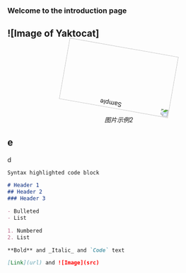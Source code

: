 ### Welcome to the introduction page

## ![Image of Yaktocat]

<p align="center">
	<img src="https://github.com/yazhou2019/introduction/blob/master/image/cui22.jpeg" style="transform:rotate(190deg);" alt="Sample"  width="250" height="140" >
	<p align="center">
		<em>图片示例2</em>
	</p>




## e

d
```markdown
Syntax highlighted code block

# Header 1
## Header 2
### Header 3

- Bulleted
- List

1. Numbered
2. List

**Bold** and _Italic_ and `Code` text

[Link](url) and ![Image](src)
```

